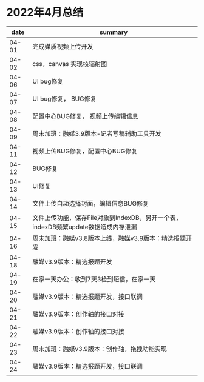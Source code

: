 # 2022年4月总结

|date|summary|
| - | - |
|04-01| 完成媒质视频上传开发|
|04-02| css，canvas 实现核辐射图|
|04-06| UI bug修复|
|04-07| UI bug修复， BUG修复|
|04-08| 配置中心BUG修复， 视频上传编辑信息|
|04-09| 周末加班：融媒3.9版本-记者写稿辅助工具开发|
|04-11| 视频上传BUG修复，配置中心BUG修复|
|04-12| BUG修复|
|04-13| UI修复|
|04-14| 文件上传自动选择封面，编辑信息BUG修复|
|04-15| 文件上传功能，保存File对象到IndexDB，另开一个表，indexDB频繁update数据造成内存泄漏|
|04-16| 周末加班：融媒v3.8版本上线，融媒v3.9版本：精选报题开发|
|04-18| 融媒v3.9版本：精选报题开发|
|04-19| 在家一天办公：收到7天3检到短信，在家一天|
|04-20| 融媒v3.9版本：精选报题开发，接口联调|
|04-21| 融媒v3.9版本：创作轴的接口对接|
|04-22| 融媒v3.9版本：创作轴的接口对接|
|04-23| 周末加班：融媒v3.9版本：创作轴，拖拽功能实现|
|04-24| 融媒v3.9版本：精选报题开发，接口联调|